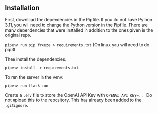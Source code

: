 ## Installation
First, download the dependencies in the Pipfile.
If you do not have Python 3.11, you will need to change the Python version in the Pipfile.
There are many dependencies that were installed in addition to the ones given in the original repo.

`pipenv run pip freeze > requirements.txt` (On linux you will need to do pip3)

Then install the dependencies.

`pipenv install -r requirements.txt`

To run the server in the venv:

`pipenv run flask run`

Create a `.env` file to store the OpenAI API Key with `OPENAI_API_KEY=...`
Do not upload this to the repository. This has already been added to the `.gitignore`.